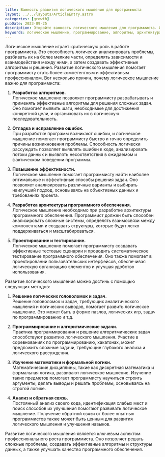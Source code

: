 ```yaml
---
title: Важность развития логического мышления для программиста
layout: ../../layouts/ArticleEntry.astro
categories: [growth]
pubDate: 2023-09-25
description: Откройте важность логического мышления для программиста. Логическое мышление применяется при разработке алгоритмов, отладке, повышении эффективности и разработке архитектуры программного обеспечения.
keywords: логическое мышление, программирование, алгоритмы, архитектура ПО, разработка ПО, тестирование ПО
---
```


Логическое мышление играет критическую роль в работе программиста. Это способность логически анализировать проблемы, разбивать их на более мелкие части, определять зависимости и взаимодействия между ними, а затем создавать эффективные алгоритмы и решения. Развитие логического мышления помогает программисту стать более компетентным и эффективным профессионалом. Вот несколько причин, почему логическое мышление важно для программиста:

1. **Разработка алгоритмов.**  
   Логическое мышление позволяет программисту разрабатывать и применять эффективные алгоритмы для решения сложных задач. Оно помогает выявить шаги, необходимые для достижения конкретной цели, и организовать их в логическую последовательность.

2. **Отладка и исправление ошибок.**  
   При разработке программ возникают ошибки, и логическое мышление помогает программисту быстро и точно определить причины возникновения проблемы. Способность логически рассуждать позволяет выявлять ошибки в коде, анализировать потоки данных и выявлять несоответствия в ожидаемом и фактическом поведении программы.

3. **Повышение эффективности.**  
   Логическое мышление помогает программисту найти наиболее оптимальные и эффективные способы решения задач. Оно позволяет анализировать различные варианты и выбирать наилучший подход, основываясь на объективных данных и требованиях проекта.

4. **Разработка архитектуры программного обеспечения.**  
   Логическое мышление необходимо при разработке архитектуры программного обеспечения. Программист должен быть способен анализировать сложные системы, определять взаимосвязи между компонентами и создавать структуры, которые будут легко поддерживаться и масштабироваться.

5. **Проектирование и тестирование.**  
   Логическое мышление помогает программисту создавать эффективные тестовые сценарии и проводить систематическое тестирование программного обеспечения. Оно также помогает в проектировании пользовательских интерфейсов, обеспечивая логическую организацию элементов и улучшая удобство использования.

Развитие логического мышления можно достичь с помощью следующих методов:

1. **Решение логических головоломок и задач.**  
   Решение головоломок и задач, требующих аналитического мышления и логических выводов, помогает развить логическое мышление. Это может быть в форме пазлов, логических игр, задач по программированию и т.д.

2. **Программирование и алгоритмические задачи.**  
   Практика программирования и решение алгоритмических задач способствуют развитию логического мышления. Участие в соревнованиях по программированию, хакатонах, может предложить сложные задачи, требующие глубокого анализа и логического рассуждения.

3. **Изучение математики и формальной логики.**  
   Математические дисциплины, такие как дискретная математика и формальная логика, развивают логическое мышление. Изучение таких предметов помогает программисту научиться строить аргументы, делать выводы и решать проблемы, основываясь на строгой логике.

4. **Анализ и обратная связь.**  
   Постоянный анализ своего кода, идентификация слабых мест и поиск способов их улучшения помогают развивать логическое мышление. Получение обратной связи от более опытных программистов также может быть ценным для развития логического мышления и улучшения навыков.

Развитие логического мышления является ключевым аспектом профессионального роста программиста. Оно позволяет решать сложные проблемы, создавать эффективные алгоритмы и структуры данных, а также улучшать качество программного обеспечения.
